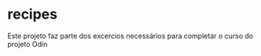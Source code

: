 # recipes

Este projeto faz parte dos excercios necessários para completar o curso do projeto Odin

